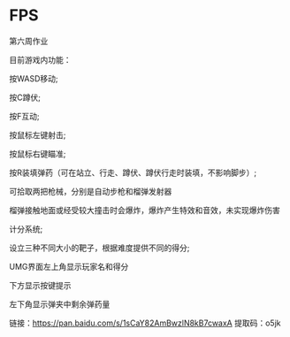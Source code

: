 # FPS
第六周作业

目前游戏内功能：

按WASD移动;

按C蹲伏;

按F互动;

按鼠标左键射击;

按鼠标右键瞄准;

按R装填弹药（可在站立、行走、蹲伏、蹲伏行走时装填，不影响脚步）;

可拾取两把枪械，分别是自动步枪和榴弹发射器

榴弹接触地面或经受较大撞击时会爆炸，爆炸产生特效和音效，未实现爆炸伤害

计分系统;

设立三种不同大小的靶子，根据难度提供不同的得分;


UMG界面左上角显示玩家名和得分

下方显示按键提示

左下角显示弹夹中剩余弹药量


链接：https://pan.baidu.com/s/1sCaY82AmBwzlN8kB7cwaxA
提取码：o5jk

